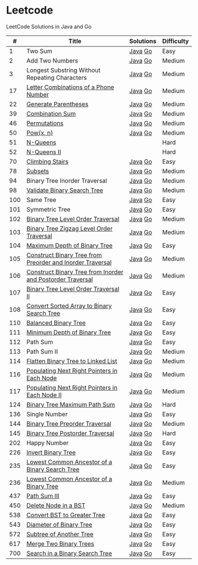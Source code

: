 # Leetcode
LeetCode Solutions in Java and Go

| #    | Title                                                        | Solutions                                                    | Difficulty |
| ---- | ------------------------------------------------------------ | ------------------------------------------------------------ | ---------- |
| 1    | Two Sum                                                      | [Java](<https://github.com/viktorzhong/leetcode/blob/master/Java/TwoSum.java>)    [Go](<https://github.com/viktorzhong/leetcode/blob/master/Go/two_sum.go>) | Easy       |
| 2    | Add Two Numbers                                              | [Java](<https://github.com/viktorzhong/leetcode/blob/master/Java/AddTwoNumbers.java>)    [Go](https://github.com/viktorzhong/leetcode/blob/master/Go/add_two_numbers.go) | Medium     |
| 3    | Longest Substring Without Repeating Characters               | [Java](https://github.com/viktorzhong/leetcode/blob/master/Java/LengthOfLongestSubstring.java)    [Go](https://github.com/viktorzhong/leetcode/blob/master/Go/length_of_longest_substring.go) | Medium     |
| 17   | [Letter Combinations of a Phone Number](https://leetcode.com/problems/letter-combinations-of-a-phone-number) | [Java](https://github.com/viktorzhong/leetcode/blob/master/Java/LetterCombinations.java)    [Go](https://github.com/viktorzhong/leetcode/blob/master/Go/letter_combinations.go) | Medium     |
| 22   | [Generate Parentheses](https://leetcode.com/problems/generate-parentheses) | [Java](https://github.com/viktorzhong/leetcode/blob/master/Java/GenerateParenthesis.java)    [Go](https://github.com/viktorzhong/leetcode/blob/master/Go/generate_parenthesis.go) | Medium     |
| 39   | [Combination Sum](https://leetcode.com/problems/combination-sum) | [Java](https://github.com/viktorzhong/leetcode/blob/master/Java/CombinationSum.java)    [Go](https://github.com/viktorzhong/leetcode/blob/master/Go/combination_sum.go) | Medium     |
| 46   | [Permutations](https://leetcode.com/problems/permutations)   | [Java](https://github.com/viktorzhong/leetcode/blob/master/Java/Permutations.java)    [Go](https://github.com/viktorzhong/leetcode/blob/master/Go/permutations.go) | Medium     |
| 50   | [Pow(x, n)](https://leetcode.com/problems/powx-n)            | [Java](<https://github.com/viktorzhong/leetcode/blob/master/Java/Pow.java>)    [Go](https://github.com/viktorzhong/leetcode/blob/master/Go/pow.go) | Medium     |
| 51   | [N-Queens](https://leetcode.com/problems/n-queens)           |                                                              | Hard       |
| 52   | [N-Queens II](https://leetcode.com/problems/n-queens-ii)     |                                                              | Hard       |
| 70   | [Climbing Stairs](https://leetcode.com/problems/climbing-stairs) | [Java](https://github.com/viktorzhong/leetcode/blob/master/Java/ClimbStairs.java)    [Go](https://github.com/viktorzhong/leetcode/blob/master/Go/climb_stairs.go) | Easy       |
| 78   | [Subsets](https://leetcode.com/problems/subsets)             | [Java](https://github.com/viktorzhong/leetcode/blob/master/Java/Subsets.java)    [Go](https://github.com/viktorzhong/leetcode/blob/master/Go/subsets.go) | Medium     |
| 94   | Binary Tree Inorder Traversal                                | [Java](https://github.com/viktorzhong/leetcode/blob/master/Java/InorderTraversal.java)    [Go](https://github.com/viktorzhong/leetcode/blob/master/Go/inorder_traversal.go) | Medium     |
| 98   | [Validate Binary Search Tree](https://leetcode.com/problems/validate-binary-search-tree) | [Java](https://github.com/viktorzhong/leetcode/blob/master/Java/IsValidBST.java)    [Go](https://github.com/viktorzhong/leetcode/blob/master/Go/valid_bst.go) | Medium     |
| 100  | Same Tree                                                    | [Java](https://github.com/viktorzhong/leetcode/blob/master/Java/SameTree.java)    [Go](https://github.com/viktorzhong/leetcode/blob/master/Go/same_tree.go) | Easy       |
| 101  | Symmetric Tree                                               | [Java](https://github.com/viktorzhong/leetcode/blob/master/Java/SymmetricTree.java)    [Go](https://github.com/viktorzhong/leetcode/blob/master/Go/symmetric_tree.go) | Easy       |
| 102  | [Binary Tree Level Order Traversal](https://leetcode.com/problems/binary-tree-level-order-traversal) | [Java](https://github.com/viktorzhong/leetcode/blob/master/Java/LevelOrder.java)    [Go](https://github.com/viktorzhong/leetcode/blob/master/Go/level_order.go) | Medium     |
| 103  | [Binary Tree Zigzag Level Order Traversal](https://leetcode.com/problems/binary-tree-zigzag-level-order-traversal) | [Java](https://github.com/viktorzhong/leetcode/blob/master/Java/ZigzagLevelOrder.java)    [Go](https://github.com/viktorzhong/leetcode/blob/master/Go/zigzag_level_order.go) | Medium     |
| 104  | [Maximum Depth of Binary Tree](https://leetcode.com/problems/maximum-depth-of-binary-tree) | [Java](https://github.com/viktorzhong/leetcode/blob/master/Java/MaxDepth.Java)    [Go](https://github.com/viktorzhong/leetcode/blob/master/Go/max_depth.go) | Easy       |
| 105  | [Construct Binary Tree from Preorder and Inorder Traversal](https://leetcode.com/problems/construct-binary-tree-from-preorder-and-inorder-traversal) | [Java](https://github.com/viktorzhong/leetcode/blob/master/Java/BuildTreeFromPreorderAndInorder.java)    [Go](https://github.com/viktorzhong/leetcode/blob/master/Go/build_tree_from_preorder_and_inorder.go) | Medium     |
| 106  | [Construct Binary Tree from Inorder and Postorder Traversal](https://leetcode.com/problems/construct-binary-tree-from-inorder-and-postorder-traversal) | [Java](https://github.com/viktorzhong/leetcode/blob/master/Java/BuildTreeFromPostorderAndInorder.java)    [Go](https://github.com/viktorzhong/leetcode/blob/master/Go/build_tree_from_postorder_and_inorder.go) | Medium     |
| 107  | [Binary Tree Level Order Traversal II](https://leetcode.com/problems/binary-tree-level-order-traversal-ii) | [Java](https://github.com/viktorzhong/leetcode/blob/master/Java/LevelOrderBottom.java)    [Go](https://github.com/viktorzhong/leetcode/blob/master/Go/level_order_bottom.go) | Easy       |
| 108  | [Convert Sorted Array to Binary Search Tree](https://leetcode.com/problems/convert-sorted-array-to-binary-search-tree) | [Java](https://github.com/viktorzhong/leetcode/blob/master/Java/SortedArrayToBST.java)    [Go](https://github.com/viktorzhong/leetcode/blob/master/Go/sorted_array_to_bst.go) | Easy       |
| 110  | [Balanced Binary Tree](https://leetcode.com/problems/balanced-binary-tree) | [Java](https://github.com/viktorzhong/leetcode/blob/master/Java/IsBalanced.java)    [Go](https://github.com/viktorzhong/leetcode/blob/master/Go/is_balanced.go) | Easy       |
| 111  | [Minimum Depth of Binary Tree](https://leetcode.com/problems/minimum-depth-of-binary-tree) | [Java](https://github.com/viktorzhong/leetcode/blob/master/Java/MinDepth.java)    [Go](https://github.com/viktorzhong/leetcode/blob/master/Go/min_depth.go) | Easy       |
| 112  | Path  Sum                                                    | [Java](https://github.com/viktorzhong/leetcode/blob/master/Java/PathSum.java)    [Go](https://github.com/viktorzhong/leetcode/blob/master/Go/path_sum.go) | Easy       |
| 113  | Path  Sum II                                                 | [Java](https://github.com/viktorzhong/leetcode/blob/master/Java/PathSumII.java)    [Go](https://github.com/viktorzhong/leetcode/blob/master/Go/path_sum_II.go) | Medium     |
| 114  | [Flatten Binary Tree to Linked List](https://leetcode.com/problems/flatten-binary-tree-to-linked-list) | [Java](https://github.com/viktorzhong/leetcode/blob/master/Java/FlatternBinaryTree.java)    [Go](https://github.com/viktorzhong/leetcode/blob/master/Go/flatten_binary_tree.go) | Medium     |
| 116  | [Populating Next Right Pointers in Each Node](https://leetcode.com/problems/populating-next-right-pointers-in-each-node) | [Java](https://github.com/viktorzhong/leetcode/blob/master/Java/PopulateNextPointers.java)    [Go]() | Medium     |
| 117  | [Populating Next Right Pointers in Each Node II](https://leetcode.com/problems/populating-next-right-pointers-in-each-node-ii) | [Java](https://github.com/viktorzhong/leetcode/blob/master/Java/PopulateNextPointersII.java)    [Go]() | Medium     |
| 124  | [Binary Tree Maximum Path Sum](https://leetcode.com/problems/binary-tree-maximum-path-sum) | [Java](https://github.com/viktorzhong/leetcode/blob/master/Java/MaxPathSum.java)    [Go](https://github.com/viktorzhong/leetcode/blob/master/Go/max_path_sum.go) | Hard       |
| 136  | Single Number                                                | [Java](<https://github.com/viktorzhong/leetcode/blob/master/Java/SingleNumber.java>)    [Go](<https://github.com/viktorzhong/leetcode/blob/master/Go/single_number.go>) | Easy       |
| 144  | [Binary Tree Preorder Traversal](https://leetcode.com/problems/binary-tree-preorder-traversal) | [Java](https://github.com/viktorzhong/leetcode/blob/master/Java/PreorderTraversal.java)    [Go](https://github.com/viktorzhong/leetcode/blob/master/Go/preorder_traversal.go) | Medium     |
| 145  | [Binary Tree Postorder Traversal](https://leetcode.com/problems/binary-tree-postorder-traversal) | [Java](https://github.com/viktorzhong/leetcode/blob/master/Java/PostorderTraversal.java)    [Go](https://github.com/viktorzhong/leetcode/blob/master/Go/postorder_traversal.go) | Hard       |
| 202  | Happy Number                                                 | [Java](<https://github.com/viktorzhong/leetcode/blob/master/Java/IsHappy.java>)    [Go](<https://github.com/viktorzhong/leetcode/blob/master/Go/is_happy.go>) | Easy       |
| 226  | [Invert Binary Tree](https://leetcode.com/problems/invert-binary-tree) | [Java](https://github.com/viktorzhong/leetcode/blob/master/Java/InvertTree.java)    [Go](https://github.com/viktorzhong/leetcode/blob/master/Go/invert_tree.go) | Easy       |
| 235  | [Lowest Common Ancestor of a Binary Search Tree](https://leetcode.com/problems/lowest-common-ancestor-of-a-binary-search-tree) | [Java](https://github.com/viktorzhong/leetcode/blob/master/Java/LowestCommonAncestor.java)    [Go](https://github.com/viktorzhong/leetcode/blob/master/Go/lowest_common_ancestor.go) | Easy       |
| 236  | [Lowest Common Ancestor of a Binary Tree](https://leetcode.com/problems/lowest-common-ancestor-of-a-binary-tree) | [Java]()    [Go](https://github.com/viktorzhong/leetcode/blob/master/Go/lowest_common_ancestor_binary_tree.go) | Medium     |
| 437  | [Path Sum III](https://leetcode.com/problems/path-sum-iii)   | [Java](https://github.com/viktorzhong/leetcode/blob/master/Java/PathSumIII.java)    [Go](https://github.com/viktorzhong/leetcode/blob/master/Go/path_sum_III.go) | Easy       |
| 450  | [Delete Node in a BST](https://leetcode.com/problems/delete-node-in-a-bst) | [Java](https://github.com/viktorzhong/leetcode/blob/master/Java/DeleteNode.java)    [Go](https://github.com/viktorzhong/leetcode/blob/master/Go/delete_node.go) | Medium     |
| 538  | [Convert BST to Greater Tree](https://leetcode.com/problems/convert-bst-to-greater-tree) | [Java](https://github.com/viktorzhong/leetcode/blob/master/Java/ConvertBST.java)    [Go](https://github.com/viktorzhong/leetcode/blob/master/Go/convert_bst.go) | Easy       |
| 543  | [Diameter of Binary Tree](https://leetcode.com/problems/diameter-of-binary-tree) | [Java](https://github.com/viktorzhong/leetcode/blob/master/Java/DiameterOfBinaryTree.java)    [Go](https://github.com/viktorzhong/leetcode/blob/master/Go/diameter_binary_tree.go) | Easy       |
| 572  | [Subtree of Another Tree](https://leetcode.com/problems/subtree-of-another-tree) | [Java](https://github.com/viktorzhong/leetcode/blob/master/Java/IsSubTree.java)    [Go](https://github.com/viktorzhong/leetcode/blob/master/Go/is_subtree.go) | Easy       |
| 617  | [Merge Two Binary Trees](https://leetcode.com/problems/merge-two-binary-trees) | [Java](https://github.com/viktorzhong/leetcode/blob/master/Java/MergeTrees.java)    [Go](https://github.com/viktorzhong/leetcode/blob/master/Go/merge_trees.go) | Easy       |
| 700  | [Search in a Binary Search Tree](https://leetcode.com/problems/search-in-a-binary-search-tree) | [Java](https://github.com/viktorzhong/leetcode/blob/master/Java/SearchBST.java)    [Go](https://github.com/viktorzhong/leetcode/blob/master/Go/search_bst.go) | Easy       |

